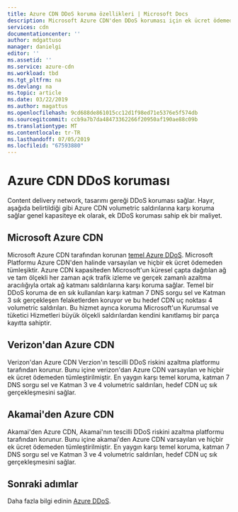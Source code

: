 ```yaml
---
title: Azure CDN DDoS koruma özellikleri | Microsoft Docs
description: Microsoft Azure CDN'den DDoS koruması için ek ücret ödemeden temel korunur
services: cdn
documentationcenter: ''
author: mdgattuso
manager: danielgi
editor: ''
ms.assetid: ''
ms.service: azure-cdn
ms.workload: tbd
ms.tgt_pltfrm: na
ms.devlang: na
ms.topic: article
ms.date: 03/22/2019
ms.author: magattus
ms.openlocfilehash: 9cd688de861015cc12d1f98ed71e5376e5f574db
ms.sourcegitcommit: ccb9a7b7da48473362266f20950af190ae88c09b
ms.translationtype: MT
ms.contentlocale: tr-TR
ms.lasthandoff: 07/05/2019
ms.locfileid: "67593880"
---
```

# <a name="azure-cdn-ddos-protection"></a>Azure CDN DDoS koruması

Content delivery network, tasarımı gereği DDoS koruması sağlar. Hayır, aşağıda belirtildiği gibi Azure CDN volumetric saldırılarına karşı koruma sağlar genel kapasiteye ek olarak, ek DDoS koruması sahip ek bir maliyet.

## <a name="azure-cdn-from-microsoft"></a>Microsoft Azure CDN

Microsoft Azure CDN tarafından korunan [temel Azure DDoS](https://docs.microsoft.com/azure/virtual-network/ddos-protection-overview). Microsoft Platformu Azure CDN'den halinde varsayılan ve hiçbir ek ücret ödemeden tümleşiktir. Azure CDN kapasiteden Microsoft'un küresel çapta dağıtılan ağ ve tam ölçekli her zaman açık trafik izleme ve gerçek zamanlı azaltma aracılığıyla ortak ağ katmanı saldırılarına karşı koruma sağlar. Temel bir DDoS koruma de en sık kullanılan karşı katman 7 DNS sorgu sel ve Katman 3 sık gerçekleşen felaketlerden koruyor ve bu hedef CDN uç noktası 4 volumetric saldırıları. Bu hizmet ayrıca koruma Microsoft'un Kurumsal ve tüketici Hizmetleri büyük ölçekli saldırılardan kendini kanıtlamış bir parça kayıtta sahiptir.

## <a name="azure-cdn-from-verizon"></a>Verizon'dan Azure CDN

Verizon'dan Azure CDN Verzion'ın tescilli DDoS riskini azaltma platformu tarafından korunur. Bunu içine verizon'dan Azure CDN varsayılan ve hiçbir ek ücret ödemeden tümleştirilmiştir. En yaygın karşı temel koruma, katman 7 DNS sorgu sel ve Katman 3 ve 4 volumetric saldırıları, hedef CDN uç sık gerçekleşmesini sağlar.

## <a name="azure-cdn-from-akamai"></a>Akamai'den Azure CDN

Akamai'den Azure CDN, Akamai'nın tescilli DDoS riskini azaltma platformu tarafından korunur. Bunu içine akamai'den Azure CDN varsayılan ve hiçbir ek ücret ödemeden tümleştirilmiştir. En yaygın karşı temel koruma, katman 7 DNS sorgu sel ve Katman 3 ve 4 volumetric saldırıları, hedef CDN uç sık gerçekleşmesini sağlar.

## <a name="next-steps"></a>Sonraki adımlar

Daha fazla bilgi edinin [Azure DDoS](https://docs.microsoft.com/azure/virtual-network/ddos-protection-overview). 
